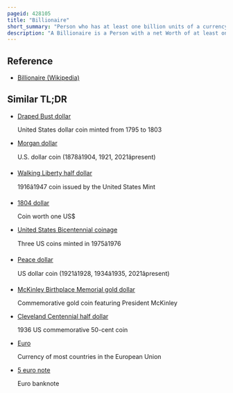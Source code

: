 ```yaml
---
pageid: 428105
title: "Billionaire"
short_summary: "Person who has at least one billion units of a currency"
description: "A Billionaire is a Person with a net Worth of at least one billion Units of a given Currency generally of a major Currency such as the united States Dollar euro or Pound Sterling. It is a subcategorical Concept of the ultra-high-net-worth Individual. The American Business Magazine Forbes produces a global List of known U. S. Dollar Billionaires every Year and updates an internet Version of this List in real Time. The american Oil Magnate John D. Rockefeller became the world's first confirmed U. S. Dollar Billionaire in 1916."
---
```


## Reference

- [Billionaire (Wikipedia)](https://en.wikipedia.org/?curid=428105)

## Similar TL;DR

- [Draped Bust dollar](/tldr/en/draped-bust-dollar)

  United States dollar coin minted from 1795 to 1803

- [Morgan dollar](/tldr/en/morgan-dollar)

  U.S. dollar coin (1878â1904, 1921, 2021âpresent)

- [Walking Liberty half dollar](/tldr/en/walking-liberty-half-dollar)

  1916â1947 coin issued by the United States Mint

- [1804 dollar](/tldr/en/1804-dollar)

  Coin worth one US$

- [United States Bicentennial coinage](/tldr/en/united-states-bicentennial-coinage)

  Three US coins minted in 1975â1976

- [Peace dollar](/tldr/en/peace-dollar)

  US dollar coin (1921â1928, 1934â1935, 2021âpresent)

- [McKinley Birthplace Memorial gold dollar](/tldr/en/mckinley-birthplace-memorial-gold-dollar)

  Commemorative gold coin featuring President McKinley

- [Cleveland Centennial half dollar](/tldr/en/cleveland-centennial-half-dollar)

  1936 US commemorative 50-cent coin

- [Euro](/tldr/en/euro)

  Currency of most countries in the European Union

- [5 euro note](/tldr/en/5-euro-note)

  Euro banknote
